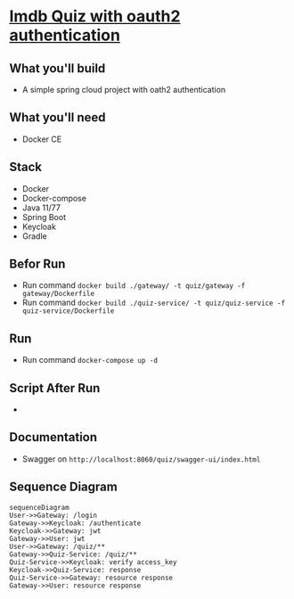 
# [Imdb Quiz with oauth2 authentication](https://github.com/wgaalves/imdb-quiz/)

## What you'll build
- A simple spring cloud project with oath2 authentication

## What you'll need
- Docker CE

## Stack
- Docker
- Docker-compose
- Java 11/77
- Spring Boot
- Keycloak
- Gradle

## Befor Run
- Run command `docker build ./gateway/ -t quiz/gateway -f gateway/Dockerfile`
- Run command `docker build ./quiz-service/ -t quiz/quiz-service -f quiz-service/Dockerfile`

## Run
- Run command `docker-compose up -d`

## Script After Run

-

## Documentation
- Swagger on `http://localhost:8060/quiz/swagger-ui/index.html`


## Sequence Diagram

```mermaid
sequenceDiagram
User->>Gateway: /login
Gateway->>Keycloak: /authenticate
Keycloak->>Gateway: jwt
Gateway->>User: jwt
User->>Gateway: /quiz/**
Gateway->>Quiz-Service: /quiz/**
Quiz-Service->>Keycloak: verify access_key
Keycloak->>Quiz-Service: response
Quiz-Service->>Gateway: resource response
Gateway->>User: resource response
```